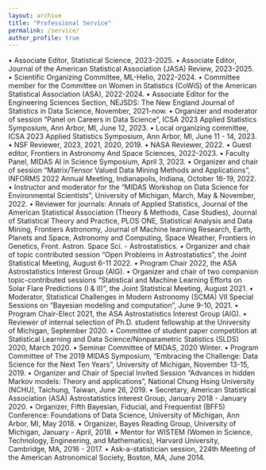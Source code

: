 ```yaml
---
layout: archive
title: "Professional Service"
permalink: /service/
author_profile: true 
---
```




• Associate Editor, Statistical Science, 2023-2025.
• Associate Editor, Journal of the American Statistical Association (JASA) Review, 2023-2025.
• Scientific Organizing Committee, ML-Helio, 2022-2024.
• Committee member for the Committee on Women in Statistics (CoWiS) of the American Statistical Association (ASA), 2022-2024.
• Associate Editor for the Engineering Sciences Section, NEJSDS: The New England Journal of Statistics in Data Science, November, 2021-now.
• Organizer and moderator of session “Panel on Careers in Data Science”, ICSA 2023 Applied Statistics Symposium, Ann Arbor, MI, June 12, 2023.
• Local organizing committee, ICSA 2023 Applied Statistics Symposium, Ann Arbor, MI, June 11 - 14, 2023.
• NSF Reviewer, 2023, 2021, 2020, 2019.
• NASA Reviewer, 2022.
• Guest editor, Frontiers in Astronomy And Space Sciences, 2022-2023.
• Faculty Panel, MIDAS AI in Science Symposium, April 3, 2023.
• Organizer and chair of session “Matrix/Tensor Valued Data Mining Methods and Applications”, INFORMS 2022 Annual Meeting, Indianapolis, Indiana, October 16-19, 2022.
• Instructor and moderator for the “MIDAS Workshop on Data Science for Environmental Scientists”, University of Michigan, March, May & November, 2022.
• Reviewer for journals: Annals of Applied Statistics, Journal of the American Statistical Association (Theory & Methods, Case Studies), Journal of Statistical Theory and Practice, PLOS ONE, Statistical Analysis and Data Mining, Frontiers Astronomy, Journal of Machine learning Research, Earth, Planets and Space, Astronomy and Computing, Space Weather, Frontiers in Genetics, Front. Astron. Space Sci. - Astrostatistics.
• Organizer and chair of topic contributed session “Open Problems in Astrostatistics”, the Joint Statistical Meeting, August 6-11 2022.
• Program Chair 2022, the ASA Astrostatistics Interest Group (AIG).
• Organizer and chair of two companion topic-contributed sessions “Statistical and Machine Learning Efforts on Solar Flare Predictions (I & II)”, the Joint Statistical Meeting, August 2021.
• Moderator, Statistical Challenges in Modern Astronomy (SCMA) VII Special Sessions on “Bayesian modeling and computation”, June 9-10, 2021.
• Program Chair-Elect 2021, the ASA Astrostatistics Interest Group (AIG).
• Reviewer of internal selection of Ph.D. student fellowship at the University of Michigan, September 2020.
• Committee of student paper competition at Statistical Learning and Data Science/Nonparametric Statistics (SLDS) 2020, March 2020.
• Seminar Committee of MIDAS, 2020 Winter.
• Program Committee of The 2019 MIDAS Symposium, “Embracing the Challenge: Data Science for the Next Ten Years”, University of Michigan, November 13-15, 2019.
• Organizer and Chair of Special Invited Session “Advances in hidden Markov models: Theory and applications”, National Chung Hsing University (NCHU), Taichung, Taiwan, June 26, 2019.
• Secretary, American Statistical Association (ASA) Astrostatistics Interest Group, January 2018 - January 2020.
• Organizer, Fifth Bayesian, Fiducial, and Frequentist (BFF5) Conference: Foundations of Data Science, University of Michigan, Ann Arbor, MI, May 2018.
• Organizer, Bayes Reading Group, University of Michigan, January - April, 2018.
• Mentor for WISTEM (Women in Science, Technology, Engineering, and Mathematics), Harvard University, Cambridge, MA, 2016 - 2017.
• Ask-a-statistician session, 224th Meeting of the American Astronomical Society, Boston, MA, June 2014.



